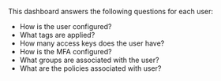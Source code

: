 This dashboard answers the following questions for each user:

- How is the user configured?
- What tags are applied?
- How many access keys does the user have?
- How is the MFA configured?
- What groups are associated with the user?
- What are the policies associated with user?